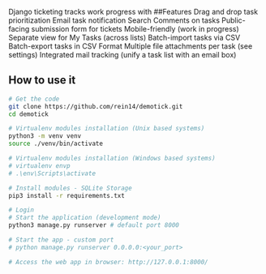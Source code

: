 
Django ticketing tracks work progress with
##Features
Drag and drop task prioritization
Email task notification
Search
Comments on tasks
Public-facing submission form for tickets
Mobile-friendly (work in progress)
Separate view for My Tasks (across lists)
Batch-import tasks via CSV
Batch-export tasks in CSV Format
Multiple file attachments per task (see settings)
Integrated mail tracking (unify a task list with an email box)

## How to use it

```bash
# Get the code
git clone https://github.com/rein14/demotick.git
cd demotick

# Virtualenv modules installation (Unix based systems)
python3 -m venv venv
source ./venv/bin/activate

# Virtualenv modules installation (Windows based systems)
# virtualenv envp
# .\env\Scripts\activate

# Install modules - SQLite Storage
pip3 install -r requirements.txt

# Login
# Start the application (development mode)
python3 manage.py runserver # default port 8000

# Start the app - custom port
# python manage.py runserver 0.0.0.0:<your_port>

# Access the web app in browser: http://127.0.0.1:8000/
```
<br />
